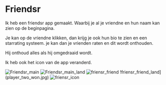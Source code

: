 # Friendsr

Ik heb een friendsr app gemaakt. Waarbij je al je vriendne en hun naam kan zien op de beginpagina.

Je kan op de vriendne klikken, dan krijg je ook hun bio te zien en een starrating systeem.
je kan dan je vrienden raten en dit wordt onthouden.

Hij onthoud alles als hij omgedraaid wordt. 

Ik heb ook het icon van de app veranderd.

![Friendsr_main](Draw.jpg)
![Friendsr_main_land](Player_one_won_.jpg)
![friensr_friend](Player_1_won_land.jpg)
!friensr_friend_land](player_two_won.jpg)
![friensr_icon](icon_change.jpg)

